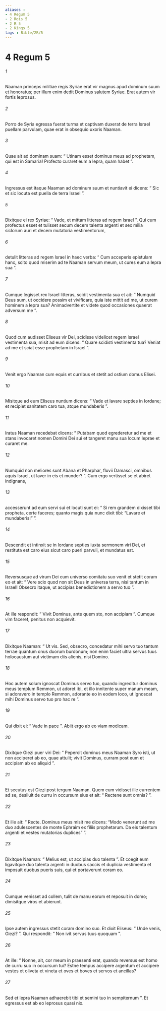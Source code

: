 ```yaml
---
aliases : 
- 4 Regum 5
- 2 Rois 5
- 2 R 5
- 2 Kings 5
tags : Bible/2R/5
---
```


# 4 Regum 5

###### 1
Naaman princeps militiae regis Syriae erat vir magnus apud dominum suum et honoratus; per illum enim dedit Dominus salutem Syriae. Erat autem vir fortis leprosus. 
###### 2
Porro de Syria egressa fuerat turma et captivam duxerat de terra Israel puellam parvulam, quae erat in obsequio uxoris Naaman. 
###### 3
Quae ait ad dominam suam: “ Utinam esset dominus meus ad prophetam, qui est in Samaria! Profecto curaret eum a lepra, quam habet ”. 
###### 4
Ingressus est itaque Naaman ad dominum suum et nuntiavit ei dicens: “ Sic et sic locuta est puella de terra Israel ”. 
###### 5
Dixitque ei rex Syriae: “ Vade, et mittam litteras ad regem Israel ”. Qui cum profectus esset et tulisset secum decem talenta argenti et sex milia siclorum auri et decem mutatoria vestimentorum, 
###### 6
detulit litteras ad regem Israel in haec verba: “ Cum acceperis epistulam hanc, scito quod miserim ad te Naaman servum meum, ut cures eum a lepra sua ”. 
###### 7
Cumque legisset rex Israel litteras, scidit vestimenta sua et ait: “ Numquid Deus sum, ut occidere possim et vivificare, quia iste mittit ad me, ut curem hominem a lepra sua? Animadvertite et videte quod occasiones quaerat adversum me ”. 
###### 8
Quod cum audisset Eliseus vir Dei, scidisse videlicet regem Israel vestimenta sua, misit ad eum dicens: “ Quare scidisti vestimenta tua? Veniat ad me et sciat esse prophetam in Israel ”.
###### 9
Venit ergo Naaman cum equis et curribus et stetit ad ostium domus Elisei. 
###### 10
Misitque ad eum Eliseus nuntium dicens: “ Vade et lavare septies in Iordane; et recipiet sanitatem caro tua, atque mundaberis ”. 
###### 11
Iratus Naaman recedebat dicens: “ Putabam quod egrederetur ad me et stans invocaret nomen Domini Dei sui et tangeret manu sua locum leprae et curaret me. 
###### 12
Numquid non meliores sunt Abana et Pharphar, fluvii Damasci, omnibus aquis Israel, ut laver in eis et munder? ”. Cum ergo vertisset se et abiret indignans, 
###### 13
accesserunt ad eum servi sui et locuti sunt ei: “ Si rem grandem dixisset tibi propheta, certe faceres; quanto magis quia nunc dixit tibi: “Lavare et mundaberis!” ”.
###### 14
Descendit et intinxit se in Iordane septies iuxta sermonem viri Dei, et restituta est caro eius sicut caro pueri parvuli, et mundatus est.
###### 15
Reversusque ad virum Dei cum universo comitatu suo venit et stetit coram eo et ait: “ Vere scio quod non sit Deus in universa terra, nisi tantum in Israel! Obsecro itaque, ut accipias benedictionem a servo tuo ”. 
###### 16
At ille respondit: “ Vivit Dominus, ante quem sto, non accipiam ”. Cumque vim faceret, penitus non acquievit. 
###### 17
Dixitque Naaman: “ Ut vis. Sed, obsecro, concedatur mihi servo tuo tantum terrae quantum onus duorum burdonum; non enim faciet ultra servus tuus holocaustum aut victimam diis alienis, nisi Domino. 
###### 18
Hoc autem solum ignoscat Dominus servo tuo, quando ingreditur dominus meus templum Remmon, ut adoret ibi, et illo innitente super manum meam, si adoravero in templo Remmon, adorante eo in eodem loco, ut ignoscat mihi Dominus servo tuo pro hac re ”. 
###### 19
Qui dixit ei: “ Vade in pace ”. Abiit ergo ab eo viam modicam.
###### 20
Dixitque Giezi puer viri Dei: “ Pepercit dominus meus Naaman Syro isti, ut non acciperet ab eo, quae attulit; vivit Dominus, curram post eum et accipiam ab eo aliquid ”. 
###### 21
Et secutus est Giezi post tergum Naaman. Quem cum vidisset ille currentem ad se, desiluit de curru in occursum eius et ait: “ Rectene sunt omnia? ”. 
###### 22
Et ille ait: “ Recte. Dominus meus misit me dicens: “Modo venerunt ad me duo adulescentes de monte Ephraim ex filiis prophetarum. Da eis talentum argenti et vestes mutatorias duplices” ”. 
###### 23
Dixitque Naaman: “ Melius est, ut accipias duo talenta ”. Et coegit eum ligavitque duo talenta argenti in duobus saccis et duplicia vestimenta et imposuit duobus pueris suis, qui et portaverunt coram eo. 
###### 24
Cumque venisset ad collem, tulit de manu eorum et reposuit in domo; dimisitque viros et abierunt. 
###### 25
Ipse autem ingressus stetit coram domino suo. Et dixit Eliseus: “ Unde venis, Giezi? ”. Qui respondit: “ Non ivit servus tuus quoquam ”. 
###### 26
At ille: “ Nonne, ait, cor meum in praesenti erat, quando reversus est homo de curru suo in occursum tui? Estne tempus accipere argentum et accipere vestes et oliveta et vineta et oves et boves et servos et ancillas? 
###### 27
Sed et lepra Naaman adhaerebit tibi et semini tuo in sempiternum ”. Et egressus est ab eo leprosus quasi nix.
